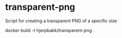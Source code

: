 # transparent-png
Script for creating a transparent PNG of a specific size

docker build -t hjerpbakk/transparent-png .